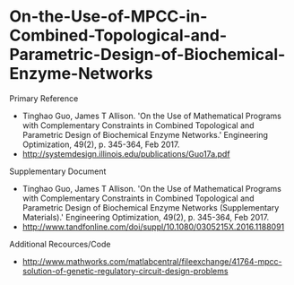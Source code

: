 # On-the-Use-of-MPCC-in-Combined-Topological-and-Parametric-Design-of-Biochemical-Enzyme-Networks

Primary Reference
- Tinghao Guo, James T Allison. 'On the Use of Mathematical Programs with Complementary Constraints in Combined Topological and Parametric Design of Biochemical Enzyme Networks.' Engineering Optimization, 49(2), p. 345-364, Feb 2017.
- http://systemdesign.illinois.edu/publications/Guo17a.pdf

Supplementary Document
- Tinghao Guo, James T Allison. 'On the Use of Mathematical Programs with Complementary Constraints in Combined Topological and Parametric Design of Biochemical Enzyme Networks (Supplementary Materials).' Engineering Optimization, 49(2), p. 345-364, Feb 2017.
- http://www.tandfonline.com/doi/suppl/10.1080/0305215X.2016.1188091

Additional Recources/Code
- http://www.mathworks.com/matlabcentral/fileexchange/41764-mpcc-solution-of-genetic-regulatory-circuit-design-problems

